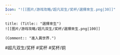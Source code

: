 ```yaml
---
Icon: "![[图片/游戏攻略/超凡双生/奖杯/選擇來生.png|30]]"
---
```

```ad-common-bronze-trophy
title: (Title:: "選擇來生")
![[图片/游戏攻略/超凡双生/奖杯/選擇來生.png|100]]

(Comment:: "進入異世界.")
```

#超凡双生/奖杯 #奖杯 #奖杯/铜

